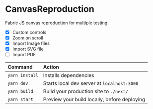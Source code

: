 # CanvasReproduction

Fabric JS canvas reproduction for multiple testing

- [x] Custom controls 
- [x] Zoom on scroll
- [x] Import Image files
- [x] Import SVG file
- [ ] Import PDF

| Command                   | Action                                           |
| :------------------------ | :----------------------------------------------- |
| `yarn install`            | Installs dependencies                            |
| `yarn dev`                | Starts local dev server at `localhost:3000`      |
| `yarn build`              | Build your production site to `./next/`          |
| `yarn start`              | Preview your build locally, before deploying     |

